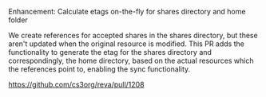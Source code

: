 Enhancement: Calculate etags on-the-fly for shares directory and home folder

We create references for accepted shares in the shares directory, but these
aren't updated when the original resource is modified. This PR adds the
functionality to generate the etag for the shares directory and correspondingly,
the home directory, based on the actual resources which the references point to,
enabling the sync functionality.

https://github.com/cs3org/reva/pull/1208
